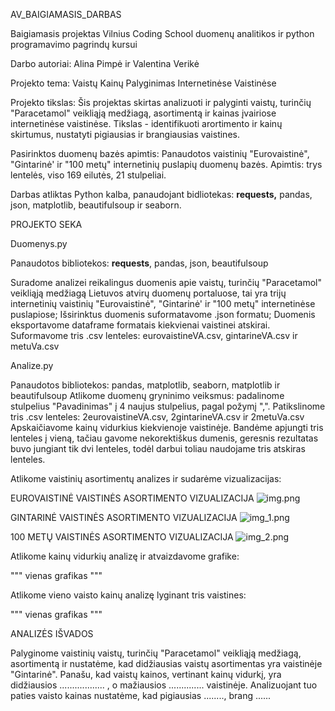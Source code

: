 AV_BAIGIAMASIS_DARBAS

Baigiamasis projektas Vilnius Coding School duomenų analitikos ir python programavimo pagrindų kursui

Darbo autoriai: Alina Pimpė ir Valentina Verikė

Projekto tema: Vaistų Kainų Palyginimas Internetinėse Vaistinėse

Projekto tikslas: Šis projektas skirtas analizuoti ir palyginti vaistų, turinčių "Paracetamol" veikliąją medžiagą,  asortimentą ir kainas  įvairiose internetinėse vaistinėse. 
Tikslas - identifikuoti arortimento ir kainų skirtumus, nustatyti pigiausias ir brangiausias vaistines.

Pasirinktos duomenų bazės apimtis: 
Panaudotos vaistinių "Eurovaistinė", "Gintarinė' ir "100 metų" internetinių puslapių duomenų bazės. 
Apimtis: trys lentelės, viso 169 eilutės, 21 stulpeliai.

Darbas atliktas Python kalba, panaudojant bidliotekas:  **requests,** pandas, json, matplotlib, beautifulsoup ir seaborn.

PROJEKTO SEKA

Duomenys.py

Panaudotos bibliotekos: **requests**, pandas, json, beautifulsoup 

Suradome analizei reikalingus duomenis apie vaistų, turinčių "Paracetamol" veikliąją medžiagą Lietuvos atvirų duomenų portaluose, 
tai yra trijų internetinių vaistinių "Eurovaistinė", "Gintarinė' ir "100 metų" internetinėse puslapiose;
Išsirinktus duomenis suformatavome .json formatu;
Duomenis eksportavome dataframe formatais kiekvienai vaistinei atskirai.
Suformavome tris .csv lenteles: eurovaistineVA.csv, gintarineVA.csv ir metuVa.csv

Analize.py

Panaudotos bibliotekos: pandas, matplotlib, seaborn, matplotlib ir beautifulsoup
Atlikome duomenų gryninimo veiksmus: padalinome stulpelius "Pavadinimas" į 4 naujus stulpelius, pagal požymį ",".
Patikslinome tris .csv lenteles: 2eurovaistineVA.csv, 2gintarineVA.csv ir 2metuVa.csv
Apskaičiavome kainų vidurkius kiekvienoje vaistinėje.
Bandėme apjungti tris lenteles į vieną, tačiau gavome nekorektiškus dumenis, geresnis rezultatas buvo jungiant tik dvi lenteles, 
todėl darbui toliau naudojame tris atskiras lenteles.

Atlikome vaistinių asortimentų analizes ir sudarėme vizualizacijas:



EUROVAISTINĖ VAISTINĖS ASORTIMENTO VIZUALIZACIJA
![img.png](../Pictures/img.png)

GINTARINĖ VAISTINĖS ASORTIMENTO VIZUALIZACIJA
![img_1.png](../Pictures/img_1.png)

100 METŲ VAISTINĖS ASORTIMENTO VIZUALIZACIJA
![img_2.png](../Pictures/img_2.png)




Atlikome kainų vidurkių analizę ir atvaizdavome grafike:

"""
vienas grafikas
"""

Atlikome vieno vaisto kainų analizę lyginant tris vaistines:


"""
vienas grafikas
"""

ANALIZĖS IŠVADOS

Palyginome vaistinių vaistų, turinčių "Paracetamol" veikliąją medžiagą, asortimentą ir nustatėme, kad didžiausias vaistų asortimentas yra  vaistinėje "Gintarinė".
Panašu, kad vaistų kainos, vertinant kainų vidurkį, yra didžiausios .................. , o mažiausios .............. vaistinėje. 
Analizuojant tuo paties vaisto kainas nustatėme, kad pigiausias   ........, brang ......
